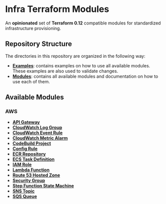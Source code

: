 # Infra Terraform Modules

An **opinionated** set of **Terraform 0.12** compatible modules for standardized infrastructure provisioning.

## Repository Structure

The directories in this repository are organized in the following way:

* [**Examples**](examples): contains examples on how to use all available modules. These examples are also used to validate changes.
* [**Modules**](modules): contains all available modules and documentation on how to use each of them.

## Available Modules

### AWS

* [**API Gateway**](modules/aws/api_gateway)
* [**CloudWatch Log Group**](modules/aws/cloudwatch_log_group)
* [**CloudWatch Event Rule**](modules/aws/event_rule)
* [**CloudWatch Metric Alarm**](modules/aws/cloudwatch_metric_alarm)
* [**CodeBuild Project**](modules/aws/codebuild_project)
* [**Config Rule**](modules/aws/config_config_rule)
* [**ECR Repository**](modules/aws/ecr_repository)
* [**ECS Task Definition**](modules/aws/ecs_task)
* [**IAM Role**](modules/aws/iam_role)
* [**Lambda Function**](modules/aws/lambda_function)
* [**Route 53 Hosted Zone**](modules/aws/route53_hosted_zone)
* [**Security Group**](modules/aws/security_group)
* [**Step Function State Machine**](modules/aws/sfn_state_machine)
* [**SNS Topic**](modules/aws/sns_topic)
* [**SQS Queue**](modules/aws/sqs_queue)
